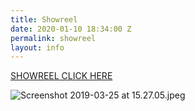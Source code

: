 ```yaml
---
title: Showreel
date: 2020-01-10 18:34:00 Z
permalink: showreel
layout: info
---
```


[SHOWREEL CLICK HERE](https://vimeo.com/316819254)

![Screenshot 2019-03-25 at 15.27.05.jpeg](/uploads/Screenshot%202019-03-25%20at%2015.27.05.jpeg)